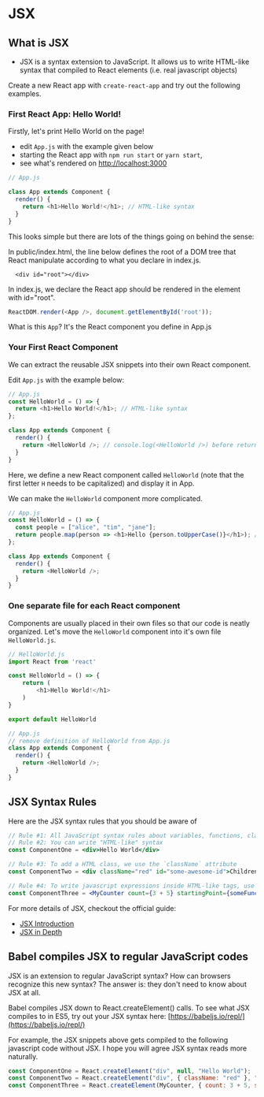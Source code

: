 # JSX

## What is JSX

* JSX is a syntax extension to JavaScript. It allows us to write HTML-like syntax that compiled to React elements \(i.e. real javascript objects\)

Create a new React app with `create-react-app` and try out the following examples.

### First React App: Hello World!

Firstly, let's print Hello World on the page!

* edit `App.js` with the example given below
* starting the React app with `npm run start` or `yarn start`,
* see what's rendered on [http://localhost:3000](http://localhost:3000)

```javascript
// App.js

class App extends Component {
  render() {
    return <h1>Hello World!</h1>; // HTML-like syntax
  }
}
```

This looks simple but there are lots of the things going on behind the sense:

In public/index.html, the line below defines the root of a DOM tree that React manipulate according to what you declare in index.js.

```markup
  <div id="root"></div>
```

In index.js, we declare the React app should be rendered in the  element with id="root".

```javascript
ReactDOM.render(<App />, document.getElementById('root'));
```

What is this `App`? It's the React component you define in App.js

### Your First React Component

We can extract the reusable JSX snippets into their own React component.

Edit `App.js` with the example below:

```javascript
// App.js
const HelloWorld = () => {
  return <h1>Hello World!</h1>; // HTML-like syntax
};

class App extends Component {
  render() {
    return <HelloWorld />; // console.log(<HelloWorld />) before returning and see what it is!
  }
}
```

Here, we define a new React component called `HelloWorld` \(note that the first letter `H` needs to be capitalized\) and display it in App.

We can make the `HelloWorld` component more complicated.

```javascript
// App.js
const HelloWorld = () => {
  const people = ["alice", "tim", "jane"];
  return people.map(person => <h1>Hello {person.toUpperCase()}</h1>); // We can put any JavaScript expression within braces `{}`
};

class App extends Component {
  render() {
    return <HelloWorld />;
  }
}
```

### One separate file for each React component

Components are usually placed in their own files so that our code is neatly organized. Let's move the `HelloWorld` component into it's own file `HelloWorld.js`.

```javascript
// HelloWorld.js
import React from 'react'

const HelloWorld = () => {
    return (
        <h1>Hello World!</h1>
    )
}

export default HelloWorld

// App.js
// remove definition of HelloWorld from App.js
class App extends Component {
  render() {
    return <HelloWorld />;
  }
}
```

## JSX Syntax Rules

Here are the JSX syntax rules that you should be aware of

```jsx
// Rule #1: All JavaScript syntax rules about variables, functions, classes, etc. apply
// Rule #2: You can write "HTML-like" syntax
const ComponentOne = <div>Hello World</div>

// Rule #3: To add a HTML class, we use the `className` attribute
const ComponentTwo = <div className="red" id="some-awesome-id">Children Text</div>;

// Rule #4: To write javascript expressions inside HTML-like tags, use braces `{}`
const ComponentThree = <MyCounter count={3 + 5} startingPoint={someFunction()}/>;
```

For more details of JSX, checkout the official guide:

* [JSX Introduction](https://reactjs.org/docs/introducing-jsx.html)
* [JSX in Depth](https://reactjs.org/docs/jsx-in-depth.html)

## Babel compiles JSX to regular JavaScript codes

JSX is an extension to regular JavaScript syntax? How can browsers recognize this new syntax? The answer is: they don't need to know about JSX at all.

Babel compiles JSX down to React.createElement\(\) calls. To see what JSX compiles to in ES5, try out your JSX syntax here: [https://babeljs.io/repl/](https://babeljs.io/repl/)

For example, the JSX snippets above gets compiled to the following javascript code without JSX. I hope you will agree JSX syntax reads more naturally.

```javascript
const ComponentOne = React.createElement("div", null, "Hello World");
const ComponentTwo = React.createElement("div", { className: "red" }, "Children Text");
const ComponentThree = React.createElement(MyCounter, { count: 3 + 5, startingPoint: someFunction() });
```

